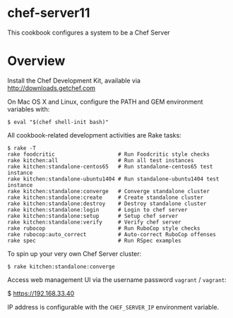 # chef-server11

This cookbook configures a system to be a Chef Server

# Overview

Install the Chef Development Kit, available via http://downloads.getchef.com

On Mac OS X and Linux, configure the PATH and GEM environment variables with:

    $ eval "$(chef shell-init bash)"

All cookbook-related development activities are Rake tasks:

    $ rake -T
    rake foodcritic                    # Run Foodcritic style checks
    rake kitchen:all                   # Run all test instances
    rake kitchen:standalone-centos65   # Run standalone-centos65 test instance
    rake kitchen:standalone-ubuntu1404 # Run standalone-ubuntu1404 test instance
    rake kitchen:standalone:converge   # Converge standalone cluster
    rake kitchen:standalone:create     # Create standalone cluster
    rake kitchen:standalone:destroy    # Destroy standalone cluster
    rake kitchen:standalone:login      # Login to chef server
    rake kitchen:standalone:setup      # Setup chef server
    rake kitchen:standalone:verify     # Verify chef server
    rake rubocop                       # Run RuboCop style checks
    rake rubocop:auto_correct          # Auto-correct RuboCop offenses
    rake spec                          # Run RSpec examples

To spin up your very own Chef Server cluster:

    $ rake kitchen:standalone:converge

Access web management UI via the username password `vagrant` / `vagrant`:

   $ https://192.168.33.40

IP address is configurable with the `CHEF_SERVER_IP` environment variable.
